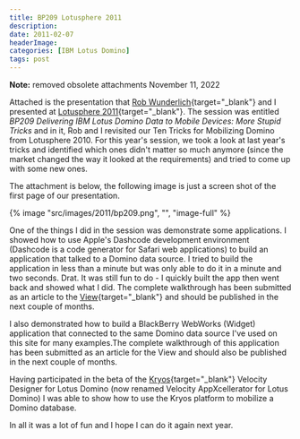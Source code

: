 ```yaml
---
title: BP209 Lotusphere 2011
description: 
date: 2011-02-07
headerImage: 
categories: [IBM Lotus Domino]
tags: post
---
```


**Note:** removed obsolete attachments November 11, 2022

Attached is the presentation that [Rob Wunderlich](https://www.dominounplugged.com){target="_blank"} and I presented at [Lotusphere 2011](https://www.lotusphere.com){target="_blank"}. The session was entitled _BP209 Delivering IBM Lotus Domino Data to Mobile Devices: More Stupid Tricks_ and in it, Rob and I revisited our Ten Tricks for Mobilizing Domino from Lotusphere 2010. For this year's session, we took a look at last year's tricks and identified which ones didn't matter so much anymore (since the market changed the way it looked at the requirements) and tried to come up with some new ones.

The attachment is below, the following image is just a screen shot of the first page of our presentation.

{% image "src/images/2011/bp209.png", "", "image-full" %}

One of the things I did in the session was demonstrate some applications. I showed how to use Apple's Dashcode development environment (Dashcode is a code generator for Safari web applications) to build an application that talked to a Domino data source. I tried to build the application in less than a minute but was only able to do it in a minute and two seconds. Drat. It was still fun to do - I quickly built the app then went back and showed what I did. The complete walkthrough has been submitted as an article to the [View](https://www.eview.com){target="_blank"} and should be published in the next couple of months.

I also demonstrated how to build a BlackBerry WebWorks (Widget) application that connected to the same Domino data source I've used on this site for many examples.The complete walkthrough of this application has been submitted as an article for the View and should also be published in the next couple of months.

Having participated in the beta of the [Kryos](https://www.kryos.com){target="_blank"} Velocity Designer for Lotus Domino (now renamed Velocity AppXcellerator for Lotus Domino) I was able to show how to use the Kryos platform to mobilize a Domino database.

In all it was a lot of fun and I hope I can do it again next year.
